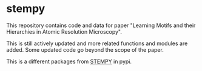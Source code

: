 # stempy

This repository contains code and data for paper "Learning Motifs and their Hierarchies in Atomic Resolution Microscopy".

This is still actively updated and more related functions and modules are added. Some updated code go beyond the scope of the paper.

This is a different packages from [STEMPY](https://pypi.org/project/stempy/) in pypi.
